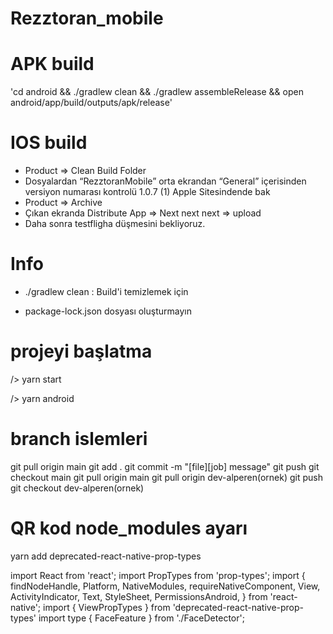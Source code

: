 # Rezztoran_mobile

# APK build
'cd android && ./gradlew clean && ./gradlew assembleRelease && open android/app/build/outputs/apk/release'

# IOS build
- Product => Clean Build Folder
- Dosyalardan “RezztoranMobile” orta ekrandan “General” içerisinden versiyon numarası kontrolü 1.0.7 (1) Apple Sitesindende bak
- Product => Archive
- Çıkan ekranda Distribute App => Next next next => upload
- Daha sonra testfligha düşmesini bekliyoruz.

# Info
  * ./gradlew clean : Build'i temizlemek için
 
  * package-lock.json dosyası oluşturmayın

# projeyi başlatma
  /> yarn start 
  
  /> yarn android

# branch islemleri
git pull origin main
git add .
git commit -m "[file][job] message"
git push
git checkout main 
git pull origin main
git pull origin dev-alperen(ornek)
git push
git checkout dev-alperen(ornek)


# QR kod node_modules ayarı
yarn add deprecated-react-native-prop-types

import React from 'react';
import PropTypes from 'prop-types';
import {
  findNodeHandle,
  Platform,
  NativeModules,
  requireNativeComponent,
  View,
  ActivityIndicator,
  Text,
  StyleSheet,
  PermissionsAndroid,
} from 'react-native';
import { ViewPropTypes } from 'deprecated-react-native-prop-types'
import type { FaceFeature } from './FaceDetector';
